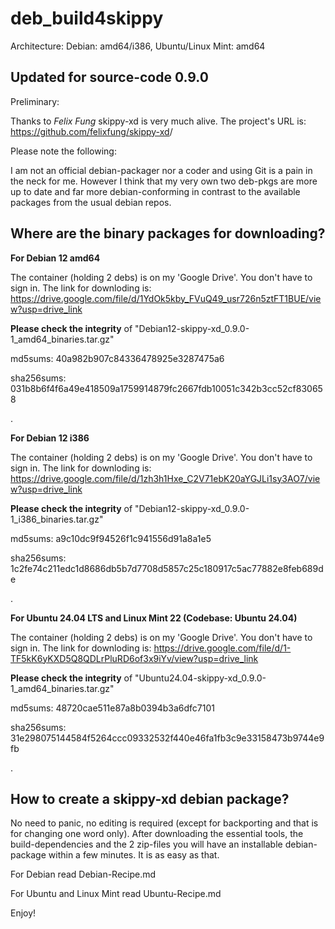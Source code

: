 # deb_build4skippy 

Architecture: Debian: amd64/i386, Ubuntu/Linux Mint: amd64

## Updated for source-code 0.9.0

Preliminary:

Thanks to *Felix Fung* skippy-xd is very much alive. The project's URL is: <https://github.com/felixfung/skippy-xd>/

Please note the following:

I am not an official debian-packager nor a coder and using Git is a pain in the neck for me. However I think that my very own two deb-pkgs are more up to date and far more debian-conforming in contrast to the available packages from the usual debian repos.


## Where are the binary packages for downloading?

**For Debian 12 amd64**

The container (holding 2 debs) is on my 'Google Drive'. You don't have to sign in. The link for downloding is: <https://drive.google.com/file/d/1YdOk5kby_FVuQ49_usr726n5ztFT1BUE/view?usp=drive_link>

**Please check the integrity** of "Debian12-skippy-xd_0.9.0-1_amd64_binaries.tar.gz"

md5sums: 40a982b907c84336478925e3287475a6

sha256sums: 031b8b6f4f6a49e418509a1759914879fc2667fdb10051c342b3cc52cf830658

.

**For Debian 12 i386**

The container (holding 2 debs) is on my 'Google Drive'. You don't have to sign in. The link for downloding is: <https://drive.google.com/file/d/1zh3h1Hxe_C2V71ebK20aYGJLi1sy3AO7/view?usp=drive_link>

**Please check the integrity** of "Debian12-skippy-xd_0.9.0-1_i386_binaries.tar.gz"

md5sums: a9c10dc9f94526f1c941556d91a8a1e5

sha256sums: 1c2fe74c211edc1d8686db5b7d7708d5857c25c180917c5ac77882e8feb689de

.

**For Ubuntu 24.04 LTS and Linux Mint 22 (Codebase: Ubuntu 24.04)**

The container (holding 2 debs) is on my 'Google Drive'. You don't have to sign in. The link for downloding is: <https://drive.google.com/file/d/1-TF5kK6yKXD5Q8QDLrPluRD6of3x9iYv/view?usp=drive_link>

**Please check the integrity** of "Ubuntu24.04-skippy-xd_0.9.0-1_amd64_binaries.tar.gz"

md5sums: 48720cae511e87a8b0394b3a6dfc7101

sha256sums: 31e298075144584f5264ccc09332532f440e46fa1fb3c9e33158473b9744e9fb

.

## How to create a skippy-xd debian package?

No need to panic, no editing is required (except for backporting and that is for changing one word only). After downloading the essential tools, the build-dependencies and the 2 zip-files you will have an installable debian-package within a few minutes. It is as easy as that.

For Debian read Debian-Recipe.md

For Ubuntu and Linux Mint read Ubuntu-Recipe.md



Enjoy!

